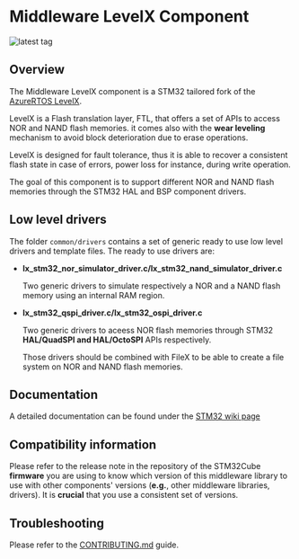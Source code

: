 # Middleware LevelX Component

![latest tag](https://img.shields.io/github/v/tag/STMicroelectronics/stm32-mw-levelx.svg?color=green)

## Overview
The Middleware LevelX component is a STM32 tailored fork of the [AzureRTOS LevelX](https://github.com/eclipse-threadx/levelx).

LevelX is a Flash translation layer, FTL, that offers a set of APIs to access NOR and NAND flash memories. it comes also with the **wear leveling** mechanism to avoid block deterioration due to erase operations.

LevelX is designed for fault tolerance, thus it is able to recover a consistent flash state in case of errors, power loss for instance, during write operation.

The goal of this component is to support different NOR and NAND flash memories through the STM32 HAL and BSP component drivers.

## Low level drivers

The folder `common/drivers` contains a set of generic ready to use low level drivers and template files. The ready to use drivers are:

* **lx_stm32_nor_simulator_driver.c/lx_stm32_nand_simulator_driver.c**

    Two generic drivers to simulate respectively a NOR and a NAND flash memory using an internal RAM region.

* **lx_stm32_qspi_driver.c/lx_stm32_ospi_driver.c**

    Two generic drivers to aceess NOR flash memories through STM32 **HAL/QuadSPI and HAL/OctoSPI** APIs respectively.

    Those drivers should be combined with FileX to be able to create a file system on NOR and NAND flash memories.

## Documentation

A detailed documentation can be found under the [STM32 wiki page](https://wiki.st.com/stm32mcu/index.php?title=Introduction_to_LEVELX&sfr=stm32mcu)

## Compatibility information
 
Please refer to the release note in the repository of the STM32Cube **firmware** you are using to know which version of this middleware library to use with other components' versions (**e.g.**, other middleware libraries, drivers). It is **crucial** that you use a consistent set of versions.

## Troubleshooting
Please refer to the [CONTRIBUTING.md](CONTRIBUTING.md) guide.


